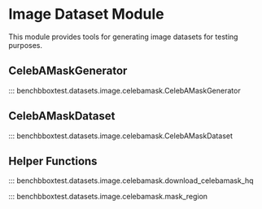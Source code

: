 # Image Dataset Module

This module provides tools for generating image datasets for testing purposes.

## CelebAMaskGenerator

::: benchbboxtest.datasets.image.celebamask.CelebAMaskGenerator

## CelebAMaskDataset

::: benchbboxtest.datasets.image.celebamask.CelebAMaskDataset

## Helper Functions

::: benchbboxtest.datasets.image.celebamask.download_celebamask_hq

::: benchbboxtest.datasets.image.celebamask.mask_region 